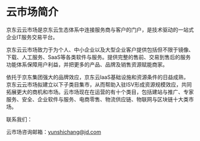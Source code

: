 # 云市场简介
京东云云市场是京东云生态体系中连接服务商与客户的门户，是技术驱动的一站式企业IT服务交易平台。

京东云云市场致力于为个人、中小企业以及大型企业客户提供包括但不限于镜像、下载、人工服务、SaaS等各类软件与服务。提供完整的售前、交易到售后的服务功能体系保障用户利益，并把更多的产品、品牌及销售资源赋能商家。

依托于京东集团强大的品牌效应，京东云IaaS基础设施和资源条件的日益成熟，京东云云市场拟建立以下子类目集市，从而帮助入驻ISV形成资源规模效应，共同拓展更大的商机和市场。云市场现在在运营的有十个类目，包括建站与推广、专家服务、安全、企业软件与服务、电商零售、物流供应链、物联网与区块链十大类市场。

联系我们：

云市场咨询邮箱：yunshichang@jd.com




